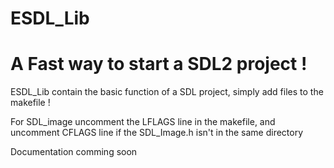 ESDL_Lib
========
A Fast way to start a SDL2 project !
========
ESDL_Lib contain the basic function of a SDL project, simply add files to the makefile !

For SDL_image uncomment the LFLAGS line in the makefile, and uncomment CFLAGS line if the SDL_Image.h isn't in the same directory

Documentation comming soon
